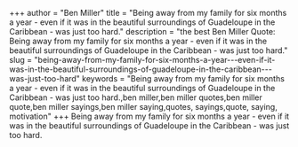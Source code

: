 +++
author = "Ben Miller"
title = "Being away from my family for six months a year - even if it was in the beautiful surroundings of Guadeloupe in the Caribbean - was just too hard."
description = "the best Ben Miller Quote: Being away from my family for six months a year - even if it was in the beautiful surroundings of Guadeloupe in the Caribbean - was just too hard."
slug = "being-away-from-my-family-for-six-months-a-year---even-if-it-was-in-the-beautiful-surroundings-of-guadeloupe-in-the-caribbean---was-just-too-hard"
keywords = "Being away from my family for six months a year - even if it was in the beautiful surroundings of Guadeloupe in the Caribbean - was just too hard.,ben miller,ben miller quotes,ben miller quote,ben miller sayings,ben miller saying,quotes, sayings,quote, saying, motivation"
+++
Being away from my family for six months a year - even if it was in the beautiful surroundings of Guadeloupe in the Caribbean - was just too hard.
